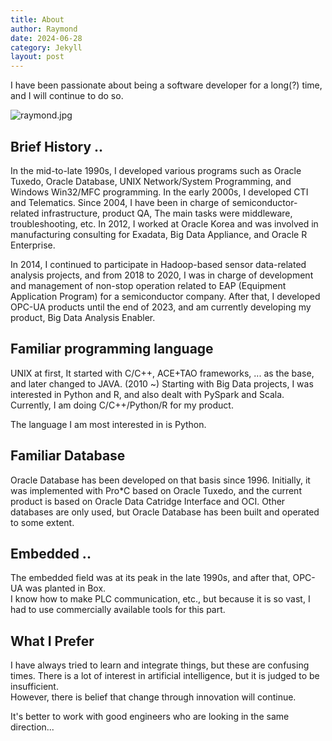 ```yaml
---
title: About
author: Raymond
date: 2024-06-28
category: Jekyll
layout: post
---
```


I have been passionate about being a software developer for a long(?) time, and I will continue to do so.

![raymond.jpg](../../assets/raymond.jpg)

## Brief History ..
In the mid-to-late 1990s, I developed various programs such as Oracle Tuxedo, Oracle Database, UNIX Network/System Programming, 
and Windows Win32/MFC programming. In the early 2000s, I developed CTI and Telematics. 
Since 2004, I have been in charge of semiconductor-related infrastructure, product QA, The main tasks were middleware, troubleshooting, etc. 
In 2012, I worked at Oracle Korea and was involved in manufacturing consulting for Exadata, Big Data Appliance, and Oracle R Enterprise.

In 2014, I continued to participate in Hadoop-based sensor data-related analysis projects, 
and from 2018 to 2020, I was in charge of development and management of non-stop operation related to EAP (Equipment Application Program) for 
a semiconductor company.  After that, I developed OPC-UA products until the end of 2023, 
and am currently developing my product, Big Data Analysis Enabler.

## Familiar programming language
UNIX at first, It started with C/C++, ACE+TAO frameworks, ... as the base, and later changed to JAVA.  (2010 ~)
Starting with Big Data projects, I was interested in Python and R, and also dealt with PySpark and Scala.  Currently, I am doing C/C++/Python/R for my product.

The language I am most interested in is Python.

## Familiar Database

Oracle Database has been developed on that basis since 1996.  Initially, it was implemented with Pro*C based on Oracle Tuxedo, 
and the current product is based on Oracle Data Catridge Interface and OCI.  Other databases are only used, 
but Oracle Database has been built and operated to some extent.

## Embedded ..
The embedded field was at its peak in the late 1990s, and after that, OPC-UA was planted in Box.  
I know how to make PLC communication, etc., but because it is so vast, I had to use commercially available tools for this part.

## What I Prefer
I have always tried to learn and integrate things, but these are confusing times.
There is a lot of interest in artificial intelligence, but it is judged to be insufficient.  
However, there is belief that change through innovation will continue.

It's better to work with good engineers who are looking in the same direction...

